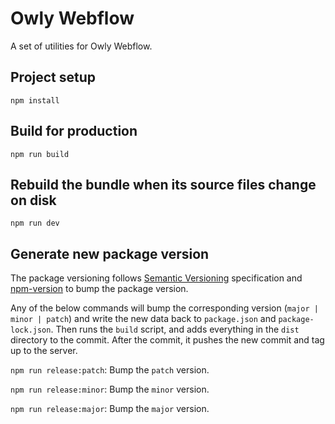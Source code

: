 # Owly Webflow

A set of utilities for Owly Webflow.

## Project setup

`npm install`

## Build for production

`npm run build`

## Rebuild the bundle when its source files change on disk

`npm run dev`

## Generate new package version

The package versioning follows [Semantic Versioning](https://semver.org/) specification and [npm-version](https://docs.npmjs.com/cli/v8/commands/npm-version) to bump the package version.

Any of the below commands will bump the corresponding version (`major | minor | patch`) and write the new data back to `package.json` and `package-lock.json`. Then runs the `build` script, and adds everything in the `dist` directory to the commit. After the commit, it pushes the new commit and tag up to the server.

`npm run release:patch`: Bump the `patch` version.

`npm run release:minor`: Bump the `minor` version.

`npm run release:major`: Bump the `major` version.
